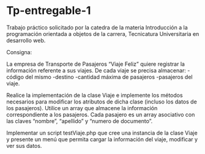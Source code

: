 # Tp-entregable-1
Trabajo práctico solicitado por la catedra de la materia Introducción a la programación orientada a objetos de la carrera, Tecnicatura Universitaria en desarrollo web.

Consigna:

La empresa de Transporte de Pasajeros “Viaje Feliz” quiere registrar la información referente a sus viajes. 
De cada viaje se precisa almacenar:
-código del mismo
-destino
-cantidad máxima de pasajeros
-pasajeros del viaje.

Realice la implementación de la clase Viaje e implemente los métodos necesarios para modificar los atributos de dicha clase (incluso los datos de los pasajeros). 
Utilice un array que almacene la información correspondiente a los pasajeros. 
Cada pasajero es un array asociativo con las claves “nombre”, “apellido” y “numero de documento”.

Implementar un script testViaje.php que cree una instancia de la clase Viaje y presente un menú que permita cargar la información del viaje, modificar y ver sus datos.
